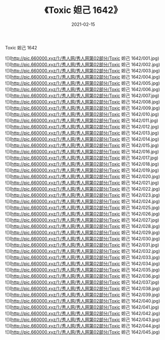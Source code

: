 ﻿---
layout: post
title:  《Toxic 妲己 1642》
date:   2021-02-15
img: http://pic.660000.xyz/1:/秀人网/秀人网第02部分/Toxic 妲己 1642/000.jpg
categories: [美女, 清纯, 唯美]
---

Toxic 妲己 1642

  ![](http://pic.660000.xyz/1:/秀人网/秀人网第02部分/Toxic 妲己 1642/001.jpg) <br> ![](http://pic.660000.xyz/1:/秀人网/秀人网第02部分/Toxic 妲己 1642/002.jpg) <br> ![](http://pic.660000.xyz/1:/秀人网/秀人网第02部分/Toxic 妲己 1642/003.jpg) <br> ![](http://pic.660000.xyz/1:/秀人网/秀人网第02部分/Toxic 妲己 1642/004.jpg) <br> ![](http://pic.660000.xyz/1:/秀人网/秀人网第02部分/Toxic 妲己 1642/005.jpg) <br> ![](http://pic.660000.xyz/1:/秀人网/秀人网第02部分/Toxic 妲己 1642/006.jpg) <br> ![](http://pic.660000.xyz/1:/秀人网/秀人网第02部分/Toxic 妲己 1642/007.jpg) <br> ![](http://pic.660000.xyz/1:/秀人网/秀人网第02部分/Toxic 妲己 1642/008.jpg) <br> ![](http://pic.660000.xyz/1:/秀人网/秀人网第02部分/Toxic 妲己 1642/009.jpg) <br> ![](http://pic.660000.xyz/1:/秀人网/秀人网第02部分/Toxic 妲己 1642/010.jpg) <br> ![](http://pic.660000.xyz/1:/秀人网/秀人网第02部分/Toxic 妲己 1642/011.jpg) <br> ![](http://pic.660000.xyz/1:/秀人网/秀人网第02部分/Toxic 妲己 1642/012.jpg) <br> ![](http://pic.660000.xyz/1:/秀人网/秀人网第02部分/Toxic 妲己 1642/013.jpg) <br> ![](http://pic.660000.xyz/1:/秀人网/秀人网第02部分/Toxic 妲己 1642/014.jpg) <br> ![](http://pic.660000.xyz/1:/秀人网/秀人网第02部分/Toxic 妲己 1642/015.jpg) <br> ![](http://pic.660000.xyz/1:/秀人网/秀人网第02部分/Toxic 妲己 1642/016.jpg) <br> ![](http://pic.660000.xyz/1:/秀人网/秀人网第02部分/Toxic 妲己 1642/017.jpg) <br> ![](http://pic.660000.xyz/1:/秀人网/秀人网第02部分/Toxic 妲己 1642/018.jpg) <br> ![](http://pic.660000.xyz/1:/秀人网/秀人网第02部分/Toxic 妲己 1642/019.jpg) <br> ![](http://pic.660000.xyz/1:/秀人网/秀人网第02部分/Toxic 妲己 1642/020.jpg) <br> ![](http://pic.660000.xyz/1:/秀人网/秀人网第02部分/Toxic 妲己 1642/021.jpg) <br> ![](http://pic.660000.xyz/1:/秀人网/秀人网第02部分/Toxic 妲己 1642/022.jpg) <br> ![](http://pic.660000.xyz/1:/秀人网/秀人网第02部分/Toxic 妲己 1642/023.jpg) <br> ![](http://pic.660000.xyz/1:/秀人网/秀人网第02部分/Toxic 妲己 1642/024.jpg) <br> ![](http://pic.660000.xyz/1:/秀人网/秀人网第02部分/Toxic 妲己 1642/025.jpg) <br> ![](http://pic.660000.xyz/1:/秀人网/秀人网第02部分/Toxic 妲己 1642/026.jpg) <br> ![](http://pic.660000.xyz/1:/秀人网/秀人网第02部分/Toxic 妲己 1642/027.jpg) <br> ![](http://pic.660000.xyz/1:/秀人网/秀人网第02部分/Toxic 妲己 1642/028.jpg) <br> ![](http://pic.660000.xyz/1:/秀人网/秀人网第02部分/Toxic 妲己 1642/029.jpg) <br> ![](http://pic.660000.xyz/1:/秀人网/秀人网第02部分/Toxic 妲己 1642/030.jpg) <br> ![](http://pic.660000.xyz/1:/秀人网/秀人网第02部分/Toxic 妲己 1642/031.jpg) <br> ![](http://pic.660000.xyz/1:/秀人网/秀人网第02部分/Toxic 妲己 1642/032.jpg) <br> ![](http://pic.660000.xyz/1:/秀人网/秀人网第02部分/Toxic 妲己 1642/033.jpg) <br> ![](http://pic.660000.xyz/1:/秀人网/秀人网第02部分/Toxic 妲己 1642/034.jpg) <br> ![](http://pic.660000.xyz/1:/秀人网/秀人网第02部分/Toxic 妲己 1642/035.jpg) <br> ![](http://pic.660000.xyz/1:/秀人网/秀人网第02部分/Toxic 妲己 1642/036.jpg) <br> ![](http://pic.660000.xyz/1:/秀人网/秀人网第02部分/Toxic 妲己 1642/037.jpg) <br> ![](http://pic.660000.xyz/1:/秀人网/秀人网第02部分/Toxic 妲己 1642/038.jpg) <br> ![](http://pic.660000.xyz/1:/秀人网/秀人网第02部分/Toxic 妲己 1642/039.jpg) <br> ![](http://pic.660000.xyz/1:/秀人网/秀人网第02部分/Toxic 妲己 1642/040.jpg) <br> ![](http://pic.660000.xyz/1:/秀人网/秀人网第02部分/Toxic 妲己 1642/041.jpg) <br> ![](http://pic.660000.xyz/1:/秀人网/秀人网第02部分/Toxic 妲己 1642/042.jpg) <br> ![](http://pic.660000.xyz/1:/秀人网/秀人网第02部分/Toxic 妲己 1642/043.jpg) <br> ![](http://pic.660000.xyz/1:/秀人网/秀人网第02部分/Toxic 妲己 1642/044.jpg) <br> ![](http://pic.660000.xyz/1:/秀人网/秀人网第02部分/Toxic 妲己 1642/045.jpg) <br>